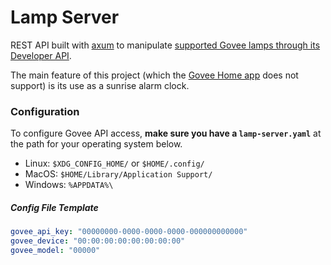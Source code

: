 # Lamp Server
REST API built with [axum](https://github.com/tokio-rs/axum) to manipulate [supported Govee lamps through its Developer API](https://govee.readme.io/reference/govee-developer-api).

The main feature of this project (which the [Govee Home app](https://play.google.com/store/apps/details?id=com.govee.home) does not support) is its use as a sunrise alarm clock.

### Configuration
To configure Govee API access, **make sure you have a `lamp-server.yaml`** at the path for your operating system below.
- Linux: `$XDG_CONFIG_HOME/` or `$HOME/.config/` 
- MacOS: `$HOME/Library/Application Support/`
- Windows: `%APPDATA%\`

##### Config File Template
```yaml
govee_api_key: "00000000-0000-0000-0000-000000000000"
govee_device: "00:00:00:00:00:00:00:00"
govee_model: "00000"
```